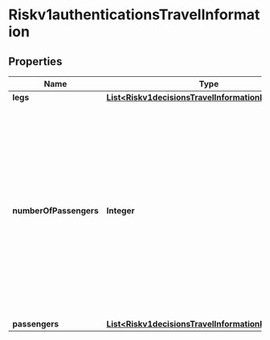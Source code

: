 
# Riskv1authenticationsTravelInformation

## Properties
Name | Type | Description | Notes
------------ | ------------- | ------------- | -------------
**legs** | [**List&lt;Riskv1decisionsTravelInformationLegs&gt;**](Riskv1decisionsTravelInformationLegs.md) |  |  [optional]
**numberOfPassengers** | **Integer** | Number of passengers for whom the ticket was issued. If you do not include this field in your request, CyberSource uses a default value of 1. Required for American Express SafeKey (U.S.) for travel-related requests.  |  [optional]
**passengers** | [**List&lt;Riskv1decisionsTravelInformationPassengers&gt;**](Riskv1decisionsTravelInformationPassengers.md) |  |  [optional]




